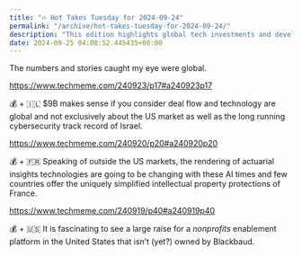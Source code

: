 ```yaml
---
title: "🔥 Hot Takes Tuesday for 2024-09-24"
permalink: "/archive/hot-takes-tuesday-for-2024-09-24/"
description: "This edition highlights global tech investments and developments reshaping markets beyond the US."
date: 2024-09-25 04:08:52.445435+00:00
---
```


<!-- buttondown-editor-mode: fancy --><p>The numbers and stories caught my eye were global.</p><p><a target="_blank" rel="noopener noreferrer nofollow" href="https://www.techmeme.com/240923/p17#a240923p17">https://www.techmeme.com/240923/p17#a240923p17</a></p><p>💰 + 🇮🇱 $9B makes sense if you consider deal flow and&nbsp;technology are global and not exclusively about the US market as well as the long running cybersecurity track record of Israel.</p><p><a target="_blank" rel="noopener noreferrer nofollow" href="https://www.techmeme.com/240920/p20#a240920p20">https://www.techmeme.com/240920/p20#a240920p20</a></p><p>💰 + 🇫🇷 Speaking of outside the US markets, the rendering of actuarial insights technologies are going to be changing with these AI times and few countries offer the uniquely simplified intellectual property protections of France.</p><p><a target="_blank" rel="noopener noreferrer nofollow" href="https://www.techmeme.com/240919/p40#a240919p40">https://www.techmeme.com/240919/p40#a240919p40</a></p><p>💰 + 🇺🇸 It is fascinating to see a large raise for a <em>nonprofits</em> enablement platform in the United States that isn’t (yet?) owned by&nbsp;Blackbaud.</p>